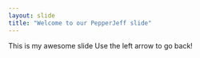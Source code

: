 ```yaml
---
layout: slide
title: "Welcome to our PepperJeff slide"
---
```

This is my awesome slide
Use the left arrow to go back!
